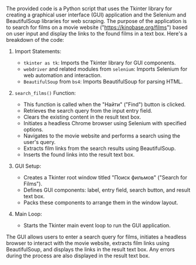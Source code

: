 The provided code is a Python script that uses the Tkinter library for creating a graphical user interface (GUI) application and the Selenium and BeautifulSoup libraries for web scraping. The purpose of the application is to search for films on a movie website ("https://kinobase.org/films") based on user input and display the links to the found films in a text box. Here's a breakdown of the code:

1. Import Statements:
   - `tkinter as tk`: Imports the Tkinter library for GUI components.
   - `webdriver` and related modules from `selenium`: Imports Selenium for web automation and interaction.
   - `BeautifulSoup` from `bs4`: Imports BeautifulSoup for parsing HTML.

2. `search_films()` Function:
   - This function is called when the "Найти" ("Find") button is clicked.
   - Retrieves the search query from the input entry field.
   - Clears the existing content in the result text box.
   - Initiates a headless Chrome browser using Selenium with specified options.
   - Navigates to the movie website and performs a search using the user's query.
   - Extracts film links from the search results using BeautifulSoup.
   - Inserts the found links into the result text box.

3. GUI Setup:
   - Creates a Tkinter root window titled "Поиск фильмов" ("Search for Films").
   - Defines GUI components: label, entry field, search button, and result text box.
   - Packs these components to arrange them in the window layout.

4. Main Loop:
   - Starts the Tkinter main event loop to run the GUI application.

The GUI allows users to enter a search query for films, initiates a headless browser to interact with the movie website, extracts film links using BeautifulSoup, and displays the links in the result text box. Any errors during the process are also displayed in the result text box.

